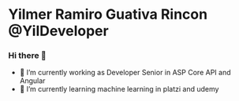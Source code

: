 # Yilmer Ramiro Guativa Rincon @YilDeveloper

### Hi there 👋

- 🔭 I’m currently working as Developer Senior in ASP Core API and Angular 
- 🌱 I’m currently learning machine learning in platzi and udemy

<!--
**yrguativa/yrguativa** is a ✨ _special_ ✨ repository because its `README.md` (this file) appears on your GitHub profile.

Here are some ideas to get you started:

- 🔭 I’m currently working on ...
- 🌱 I’m currently learning ...
- 👯 I’m looking to collaborate on ...
- 🤔 I’m looking for help with ...
- 💬 Ask me about ...
- 📫 How to reach me: ...
- 😄 Pronouns: ...
- ⚡ Fun fact: ...
-->
